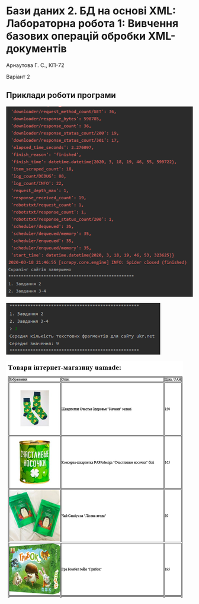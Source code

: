 #  Бази даних 2. БД на основі XML: Лабораторна робота 1: Вивчення базових операцій обробки XML-документів
Арнаутова Г. С., КП-72

Варіант 2
## Приклади роботи програми

![lab](Screenshots/Task1.png)

![lab](Screenshots/Task2.png)

![lab](Screenshots/Task3.png)
